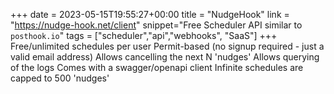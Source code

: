 +++
date = 2023-05-15T19:55:27+00:00
title = "NudgeHook"
link = "https://nudge-hook.net/client"
snippet="Free Scheduler API similar to `posthook.io`"
tags = ["scheduler","api","webhooks", "SaaS"]
+++
Free/unlimited schedules per user
Permit-based (no signup required - just a valid email address)
Allows cancelling the next N 'nudges'
Allows querying of the logs
Comes with a swagger/openapi client
Infinite schedules are capped to 500 'nudges'